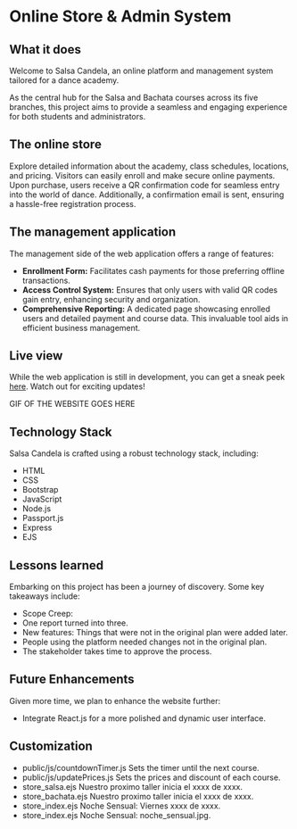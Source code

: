 # Online Store & Admin System

## What it does

Welcome to Salsa Candela, an online platform and management system tailored for a dance academy.

As the central hub for the Salsa and Bachata courses across its five branches, this project aims to provide a seamless and engaging experience for both students and administrators.

## The online store

Explore detailed information about the academy, class schedules, locations, and pricing. Visitors can easily enroll and make secure online payments. Upon purchase, users receive a QR confirmation code for seamless entry into the world of dance. Additionally, a confirmation email is sent, ensuring a hassle-free registration process.

## The management application

The management side of the web application offers a range of features:

- **Enrollment Form:** Facilitates cash payments for those preferring offline transactions.
- **Access Control System:** Ensures that only users with valid QR codes gain entry, enhancing security and organization.
- **Comprehensive Reporting:** A dedicated page showcasing enrolled users and detailed payment and course data. This invaluable tool aids in efficient business management.

## Live view

While the web application is still in development, you can get a sneak peek [here](https://salsa-candela.cyclic.app/). Watch out for exciting updates!

GIF OF THE WEBSITE GOES HERE

## Technology Stack

Salsa Candela is crafted using a robust technology stack, including:

- HTML
- CSS
- Bootstrap
- JavaScript
- Node.js
- Passport.js
- Express
- EJS

## Lessons learned

Embarking on this project has been a journey of discovery. Some key takeaways include:

- Scope Creep:
- One report turned into three.
- New features: Things that were not in the original plan were added later.
- People using the platform needed changes not in the original plan.
- The stakeholder takes time to approve the process.

## Future Enhancements

Given more time, we plan to enhance the website further:

- Integrate React.js for a more polished and dynamic user interface.

## Customization

- public/js/countdownTimer.js Sets the timer until the next course.
- public/js/updatePrices.js Sets the prices and discount of each course.
- store_salsa.ejs Nuestro proximo taller inicia el xxxx de xxxx.
- store_bachata.ejs Nuestro proximo taller inicia el xxxx de xxxx.
- store_index.ejs Noche Sensual: Viernes xxxx de xxxx.
- store_index.ejs Noche Sensual: noche_sensual.jpg.
